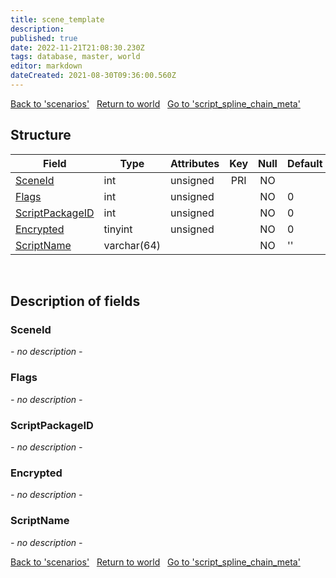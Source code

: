 ```yaml
---
title: scene_template
description: 
published: true
date: 2022-11-21T21:08:30.230Z
tags: database, master, world
editor: markdown
dateCreated: 2021-08-30T09:36:00.560Z
---
```


<a href="https://trinitycore.info/en/database/master/world/scenarios" class="mt-5 v-btn v-btn--depressed v-btn--flat v-btn--outlined theme--light v-size--default darkblue--text text--lighten-3"><span class="v-btn__content"><i aria-hidden="true" class="v-icon notranslate v-icon--left mdi mdi-arrow-left theme--light"></i><span>Back to 'scenarios'</span></span></a>&nbsp;&nbsp;&nbsp;<a href="https://trinitycore.info/en/database/master/world/home" class="mt-5 v-btn v-btn--depressed v-btn--flat v-btn--outlined theme--light v-size--default darkblue--text text--lighten-3"><span class="v-btn__content"><i aria-hidden="true" class="v-icon notranslate v-icon--left mdi mdi-home-outline theme--light"></i><span>Return to world</span></span></a>&nbsp;&nbsp;&nbsp;<a href="https://trinitycore.info/en/database/master/world/script_spline_chain_meta" class="mt-5 v-btn v-btn--depressed v-btn--flat v-btn--outlined theme--light v-size--default darkblue--text text--lighten-3"><span class="v-btn__content"><span>Go to 'script_spline_chain_meta'</span><i aria-hidden="true" class="v-icon notranslate v-icon--right mdi mdi-arrow-right theme--light"></i></span></a>

## Structure

| Field | Type | Attributes | Key | Null | Default | Extra | Comment |
| --- | --- | --- | :---: | :---: | --- | --- | --- |
| [SceneId](#sceneid) | int | unsigned | PRI | NO |  |  |  |
| [Flags](#flags) | int | unsigned |  | NO | 0 |  |  |
| [ScriptPackageID](#scriptpackageid) | int | unsigned |  | NO | 0 |  |  |
| [Encrypted](#encrypted) | tinyint | unsigned |  | NO | 0 |  |  |
| [ScriptName](#scriptname) | varchar(64) |  |  | NO | '' |  |  |
&nbsp;
## Description of fields

### SceneId
*- no description -*
&nbsp;

### Flags
*- no description -*
&nbsp;

### ScriptPackageID
*- no description -*
&nbsp;

### Encrypted
*- no description -*
&nbsp;

### ScriptName
*- no description -*
&nbsp;

<a href="https://trinitycore.info/en/database/master/world/scenarios" class="mt-5 v-btn v-btn--depressed v-btn--flat v-btn--outlined theme--light v-size--default darkblue--text text--lighten-3"><span class="v-btn__content"><i aria-hidden="true" class="v-icon notranslate v-icon--left mdi mdi-arrow-left theme--light"></i><span>Back to 'scenarios'</span></span></a>&nbsp;&nbsp;&nbsp;<a href="https://trinitycore.info/en/database/master/world/home" class="mt-5 v-btn v-btn--depressed v-btn--flat v-btn--outlined theme--light v-size--default darkblue--text text--lighten-3"><span class="v-btn__content"><i aria-hidden="true" class="v-icon notranslate v-icon--left mdi mdi-home-outline theme--light"></i><span>Return to world</span></span></a>&nbsp;&nbsp;&nbsp;<a href="https://trinitycore.info/en/database/master/world/script_spline_chain_meta" class="mt-5 v-btn v-btn--depressed v-btn--flat v-btn--outlined theme--light v-size--default darkblue--text text--lighten-3"><span class="v-btn__content"><span>Go to 'script_spline_chain_meta'</span><i aria-hidden="true" class="v-icon notranslate v-icon--right mdi mdi-arrow-right theme--light"></i></span></a>
